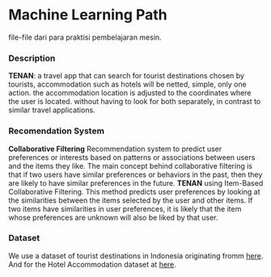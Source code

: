 # Machine Learning Path

file-file dari para praktisi pembelajaran mesin. 

### Description

<b>TENAN</b>: a travel app that can search for tourist destinations chosen by tourists, accommodation such as hotels will be netted, simple, only one action. the accommodation location is adjusted to the coordinates where the user is located. without having to look for both separately, in contrast to similar travel applications.

### Recomendation System

<b>Collaborative Filtering</b>
Recommendation system to predict user preferences or interests based on patterns or associations between users and the items they like. The main concept behind collaborative filtering is that if two users have similar preferences or behaviors in the past, then they are likely to have similar preferences in the future. <b>TENAN</b> using Item-Based Collaborative Filtering. This method predicts user preferences by looking at the similarities between the items selected by the user and other items. If two items have similarities in user preferences, it is likely that the item whose preferences are unknown will also be liked by that user.

### Dataset
We use a dataset of tourist destinations in Indonesia originating fromm <a href="https://www.kaggle.com/datasets/aprabowo/indonesia-tourism-destination">here</a>. And for the Hotel Accommodation dataset at <a href="[https://www.kaggle.com/datasets/aprabowo/indonesia-tourism-destination](https://www.kaggle.com/datasets/datasciencerikiakbar/new-year-hotel-rooms-availability-from-traveloka">here</a>.


